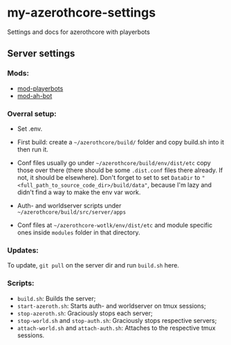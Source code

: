 # my-azerothcore-settings
Settings and docs for azerothcore with playerbots

## Server settings

### Mods:
- [mod-playerbots](https://www.azerothcore.org/catalogue#/details/138432861)
- [mod-ah-bot](https://www.azerothcore.org/catalogue#/details/646926161)

### Overral setup:

- Set .env.

- First build: create a `~/azerothcore/build/` folder and copy build.sh into it then run it.

- Conf files usually go under `~/azerothcore/build/env/dist/etc` copy those over there (there should be some `.dist.conf` files there already. If not, it should be elsewhere). Don't forget to set to set `DataDir` to `"<full_path_to_source_code_dir>/build/data"`, because I'm lazy and didn't find a way to make the env var work.

- Auth- and worldserver scripts under `~/azerothcore/build/src/server/apps`

- Conf files at `~/azerothcore-wotlk/env/dist/etc` and module specific ones inside `modules` folder in that directory.

### Updates:

To update, `git pull` on the server dir and run `build.sh` here. 

### Scripts:

- `build.sh`: Builds the server;
- `start-azeroth.sh`: Starts auth- and worldserver on tmux sessions;
- `stop-azeroth.sh`: Graciously stops each server;
- `stop-world.sh` and `stop-auth.sh`: Graciously stops respective servers;
- `attach-world.sh` and `attach-auth.sh`: Attaches to the respective tmux sessions.
